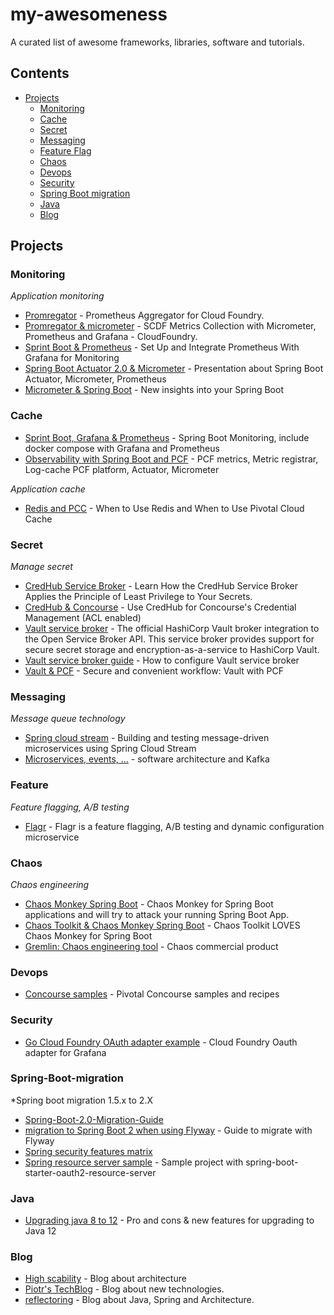 # my-awesomeness
A curated list of awesome frameworks, libraries, software and tutorials.

## Contents
- [Projects](#projects)
  - [Monitoring](#monitoring)
  - [Cache](#cache)
  - [Secret](#secret)
  - [Messaging](#messaging)
  - [Feature Flag](#feature)
  - [Chaos](#chaos)
  - [Devops](#devops)
  - [Security](#security)
  - [Spring Boot migration](#Spring-Boot-migration)
  - [Java](#java)
  - [Blog](#blog)
  
## Projects


### Monitoring

*Application monitoring*

- [Promregator](https://github.com/promregator/promregator) - Prometheus Aggregator for Cloud Foundry.
- [Promregator & micrometer](https://docs.google.com/document/d/1XGwjn1wUW843q8G8SEsZYuMRuBIKhsufH0yUEaLMbPc/edit?ts=5afc5875) - SCDF Metrics Collection with Micrometer, Prometheus and Grafana - CloudFoundry.
- [Sprint Boot & Prometheus](https://dzone.com/articles/monitoring-using-spring-boot-20-prometheus-and-gra) - Set Up and Integrate Prometheus With Grafana for Monitoring
- [Spring Boot Actuator 2.0 & Micrometer](https://www.slideshare.net/makingx/spring-boot-actuator-20-micrometer-jjugccc-ccca1?qid=7619223e-82c0-4edc-b42e-17c9b118df29&v=&b=&from_search=4) - Presentation about Spring Boot Actuator, Micrometer, Prometheus
- [Micrometer & Spring Boot](https://www.youtube.com/watch?v=Bo4lRLyIgU0) - New insights into your Spring Boot
### Cache
- [Sprint Boot, Grafana & Prometheus](https://github.com/codecentric/spring-boot-monitoring-sample) - Spring Boot Monitoring, include docker compose with Grafana and Prometheus
- [Observability with Spring Boot and PCF](https://content.pivotal.io/blog/out-of-the-box-application-observability-with-spring-boot-pivotal-cloud-foundry) - PCF metrics, Metric registrar, Log-cache PCF platform, Actuator, Micrometer

*Application cache*

- [Redis and PCC](https://content.pivotal.io/blog/cache-rules-everything-around-me-when-to-use-redis-and-when-to-use-pivotal-cloud-cache) - When to Use Redis and When to Use Pivotal Cloud Cache

### Secret

*Manage secret*

- [CredHub Service Broker](https://content.pivotal.io/blog/enterprise-architects-its-time-to-learn-how-the-credhub-service-broker-applies-the-principle-of-least-privilege-to-your-secrets) - Learn How the CredHub Service Broker Applies the Principle of Least Privilege to Your Secrets.
- [CredHub & Concourse](https://blog.ik.am/entries/496) - Use CredHub for Concourse's Credential Management (ACL enabled)  
- [Vault service broker](https://github.com/hashicorp/vault-service-broker) - The official HashiCorp Vault broker integration to the Open Service Broker API. This service broker provides support for secure secret storage and encryption-as-a-service to HashiCorp Vault. 
- [Vault service broker guide](https://www.hashicorp.com/blog/cloud-foundry-vault-service-broker) - How to configure Vault service broker
- [Vault & PCF](https://www.slideshare.net/stenio123/secure-and-convenient-workflows-integrating-hashicorp-vault-with-pivotal-cloud-foundry-93989914?qid=f0782f53-4280-491e-a120-5e179e5b9a99&v=&b=&from_search=1) - Secure and convenient workflow: Vault with PCF

### Messaging

*Message queue technology*

- [Spring cloud stream](https://piotrminkowski.wordpress.com/2018/06/15/building-and-testing-message-driven-microservices-using-spring-cloud-stream/) - Building and testing message-driven microservices using Spring Cloud Stream
- [Microservices, events, ...](https://www.slideshare.net/Pivotal/microservices-events-and-breaking-the-data-monolith-with-kafka) - software architecture and Kafka

### Feature

*Feature flagging, A/B testing*

- [Flagr](https://github.com/checkr/flagr) - Flagr is a feature flagging, A/B testing and dynamic configuration microservice

### Chaos

*Chaos engineering*

- [Chaos Monkey Spring Boot](https://github.com/codecentric/chaos-monkey-spring-boot) - Chaos Monkey for Spring Boot applications and will try to attack your running Spring Boot App.
- [Chaos Toolkit & Chaos Monkey Spring Boot](https://medium.com/chaos-toolkit/chaos-toolkit-loves-chaos-monkey-for-spring-boot-548352985c8f) - Chaos Toolkit LOVES Chaos Monkey for Spring Boot
- [Gremlin: Chaos engineering tool](https://www.gremlin.com/) - Chaos commercial product

### Devops

- [Concourse samples](https://github.com/pivotalservices/concourse-pipeline-samples) - Pivotal Concourse samples and recipes

### Security

- [Go Cloud Foundry OAuth adapter example](https://github.com/grafana/grafana/pull/6414/commits/801a62c582c8bab101412b312e5e3db5233ed9bd) - Cloud Foundry Oauth adapter for Grafana

### Spring-Boot-migration

*Spring boot migration 1.5.x to 2.X

- [Spring-Boot-2.0-Migration-Guide](https://github.com/spring-projects/spring-boot/wiki/Spring-Boot-2.0-Migration-Guide)
- [migration to Spring Boot 2 when using Flyway](https://wimdeblauwe.wordpress.com/2018/08/30/tip-on-migration-to-spring-boot-2-when-using-flyway/) - Guide to migrate with Flyway
- [Spring security features matrix](https://github.com/spring-projects/spring-security/wiki/OAuth-2.0-Features-Matrix)
- [Spring resource server sample](https://github.com/spring-projects/spring-boot/tree/master/spring-boot-samples/spring-boot-sample-oauth2-resource-server) - Sample project with spring-boot-starter-oauth2-resource-server

### Java

- [Upgrading java 8 to 12](https://www.infoq.com/articles/upgrading-java-8-to-12) - Pro and cons & new features for upgrading to Java 12

### Blog

- [High scability](http://highscalability.com/) - Blog about architecture
- [Piotr's TechBlog](https://piotrminkowski.wordpress.com/) - Blog about new technologies.
- [reflectoring](https://reflectoring.io/) - Blog about Java, Spring and Architecture.




